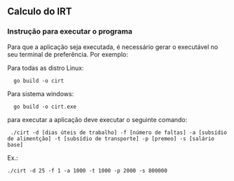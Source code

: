 ## Calculo do IRT
### Instrução para executar o programa

Para que a aplicação seja executada, é necessário gerar o executável no seu terminal de preferência. Por exemplo: 

Para todas as distro Linux:

```
  go build -o cirt 
```

 Para sistema windows:
```
  go build -o cirt.exe 
```

para executar a aplicação deve executar o seguinte comando:

```
 ./cirt -d [dias úteis de trabalho] -f [número de faltas] -a [subsídio de alimentção] -t [subsídio de transporte] -p [premeo] -s [salário base]
```

  Ex.: 
  
  ```
  ./cirt -d 25 -f 1 -a 1000 -t 1000 -p 2000 -s 800000 
```